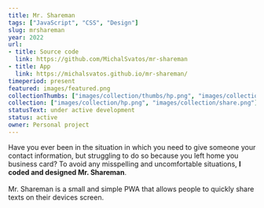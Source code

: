 ```yaml
---
title: Mr. Shareman
tags: ["JavaScript", "CSS", "Design"]
slug: mrshareman
year: 2022
url:
- title: Source code
  link: https://github.com/MichalSvatos/mr-shareman
- title: App
  link: https://michalsvatos.github.io/mr-shareman/
timeperiod: present
featured: images/featured.png
collectionThumbs: ["images/collection/thumbs/hp.png", "images/collection/thumbs/share.png"]
collection: ["images/collection/hp.png", "images/collection/share.png"]
statusText: under active development
status: active
owner: Personal project
---
```


Have you ever been in the situation in which you need to give someone your contact information, but struggling to do so because you left home you business card? To avoid any misspelling and uncomfortable situations, **I coded and designed Mr. Shareman**.<br><br>Mr. Shareman is a small and simple PWA that allows people to quickly share texts on their devices screen.
